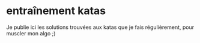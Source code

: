 # entraînement katas
Je publie ici les solutions trouvées aux katas que je fais régulièrement, pour muscler mon algo ;)
